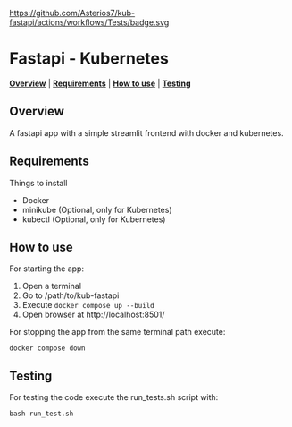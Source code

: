 https://github.com/Asterios7/kub-fastapi/actions/workflows/Tests/badge.svg

# Fastapi - Kubernetes


[**Overview**](#overview)
| [**Requirements**](#requirements)
| [**How to use**](#how-to-use)
| [**Testing**](#testing)

## Overview<a id="overview"></a>

A fastapi app with a simple streamlit frontend with docker and kubernetes.

## Requirements<a id="requirements"></a>

Things to install

- Docker
- minikube (Optional, only for Kubernetes)
- kubectl  (Optional, only for Kubernetes)

## How to use<a id="how-to-use"></a>

For starting the app:
1. Open a terminal
2. Go to /path/to/kub-fastapi
3. Execute `docker compose up --build`
4. Open browser at http://localhost:8501/ 

For stopping the app from the same terminal path execute:

`docker compose down`


## Testing<a id="testing"></a>

For testing the code execute the run_tests.sh script with:

`bash run_test.sh`

